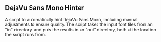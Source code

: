 ## DejaVu Sans Mono Hinter

A script to automatically hint DejaVu Sans Mono, including manual adjustments to ensure quality.
The script takes the input font files from an "in" directory, and puts the results in an "out" directory, both at the location the script runs from.